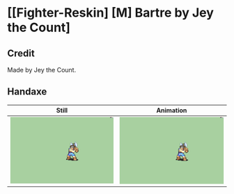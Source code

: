 # [\[Fighter-Reskin\] \[M\] Bartre by Jey the Count]

## Credit

Made by Jey the Count.
	
## Handaxe

| Still | Animation |
| :---: | :-------: |
| ![Handaxe still](./Handaxe_000.png) | ![Handaxe animation](./Handaxe.gif) |
